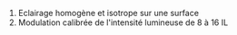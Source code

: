 1. Eclairage homogène et isotrope sur une surface
2. Modulation calibrée de l'intensité lumineuse de 8 à 16 IL 
